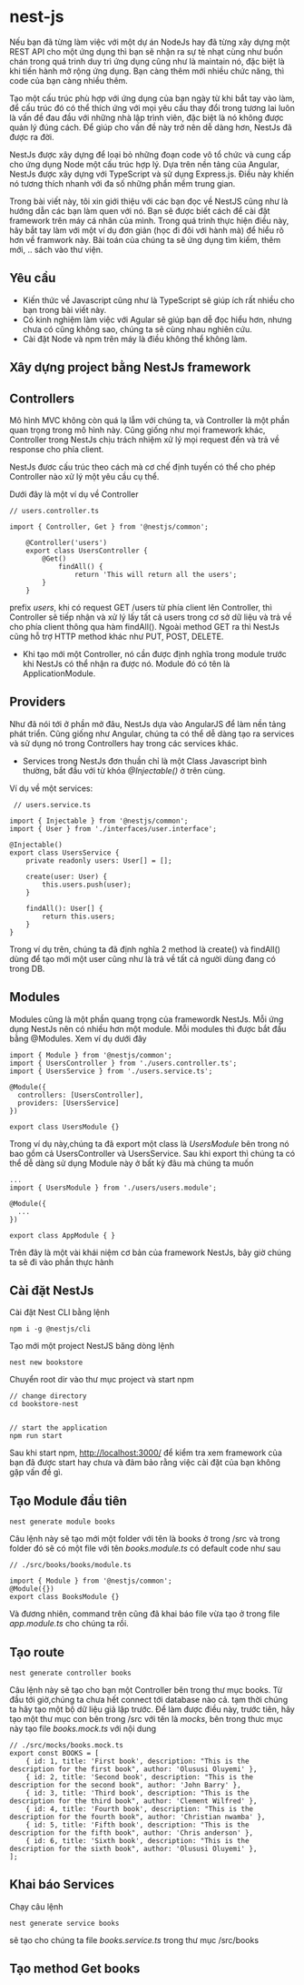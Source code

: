 # nest-js

Nếu bạn đã từng làm việc với một dự án NodeJs hay đã từng xây dựng một REST API cho một ứng dụng thì bạn sẽ nhận ra sự tẻ nhạt cùng như buồn chán trong quá trinh duy trì ứng dụng cũng như là maintain nó, đặc biệt là khi tiến hành mở rộng ứng dụng. Bạn càng thêm mới nhiều chức năng, thì code của bạn càng nhiều thêm.

Tạo một cấu trúc phù hợp với ứng dụng của bạn ngày từ khi bắt tay vào làm, để cấu trúc đó có thể thích ứng với mọi yêu cầu thay đổi trong tương lai luôn là vấn đề đau đầu với những nhà lập trình viên, đặc biệt là nó không được quản lý đúng cách. Để giúp cho vấn đề này trở nên dễ dàng hơn, NestJs đã được ra đời.

NestJs được xây dựng để loại bỏ những đoạn code vô tổ chức và cung cấp cho ứng dụng Node một cấu trúc hợp lý. Dựa trên nền tảng của Angular, NestJs được xây dựng với TypeScript và sử dụng Express.js. Điều này khiến nó tương thích nhanh với đa số những phần mềm trung gian.

Trong bài viết này, tôi xin giới thiệu với các bạn đọc về NestJS cũng như là hướng dẫn các bạn làm quen với nó. Bạn sẽ được biết cách để cài đặt framework trên máy cá nhân của mình. Trong quá trinh thực hiện điều này, hãy bắt tay làm với một ví dụ đơn giản (học đi đôi với hành mà) để hiểu rõ hơn về framwork này. Bài toán của chúng ta sẽ ứng dụng tìm kiếm, thêm mới, .. sách vào thư viện.

## Yêu cầu

- Kiến thức về Javascript cũng như là TypeScript sẽ giúp ích rất nhiều cho bạn trong bài viết này.
- Có kinh nghiệm làm việc với Agular sẽ giúp bạn dễ đọc hiểu hơn, nhưng chưa có cũng không sao, chúng ta sẽ cùng nhau nghiên cứu.
- Cài đặt Node và npm trên máy là điều không thể không làm.

## Xây dựng project bằng NestJs framework

## Controllers

Mô hình MVC không còn quá lạ lẫm với chúng ta, và Controller là một phần quan trọng trong mô hình này. Cũng giống như mọi framework khác, Controller trong NestJs chịu trách nhiệm xử lý mọi request đến và trả về response cho phía client. 

NestJs đươc cấu trúc theo cách mà cơ chế định tuyến có thể cho phép Controller nào xử lý một yêu cầu cụ thể.

Dưới đây là một ví dụ về Controller

```
// users.controller.ts 

import { Controller, Get } from '@nestjs/common';

	@Controller('users')
	export class UsersController {
		@Get()
			findAll() { 
				return 'This will return all the users';
		}
	}
```

prefix _users_, khi có request GET /users từ phía client lên Controller, thì Controller sẽ tiếp nhận và xử lý lấy tất cả users trong cơ sở dữ liệu và trả về cho phía client thông qua hàm findAll(). Ngoài method GET ra thì NestJs cũng hỗ trợ HTTP method khác như PUT, POST, DELETE.

- Khi tạo mới một Controller, nó cần được định nghĩa trong module trước khi NestJs có thể nhận ra được nó. Module đó có tên là ApplicationModule.

## Providers

Như đã nói tới ở phần mở đâu, NestJs dựa vào AngularJS để làm nền tảng phát triển. Cũng giống như Angular, chúng ta có thể dễ dàng tạo ra services và sử dụng nó trong Controllers hay trong các services khác.

- Services trong NestJs đơn thuần chỉ là một Class Javascript bình thường, bắt đầu với từ khóa _@Injectable()_ ở trên cùng.

Ví dụ về một services:

```
 // users.service.ts

import { Injectable } from '@nestjs/common';
import { User } from './interfaces/user.interface';

@Injectable()
export class UsersService {
	private readonly users: User[] = [];

	create(user: User) { 
		this.users.push(user);   
	}

	findAll(): User[] {
		return this.users;
	}
}
```

Trong ví dụ trên, chúng ta đã định nghĩa 2 method là create() và findAll() dùng để tạo mới một user cũng như là trả về tất cả người dùng đang có trong DB.

## Modules

Modules cũng là một phần quang trọng của framewordk NestJs. Mỗi ứng dụng NestJs nên có nhiều hơn một module. Mỗi modules thì được bắt đầu bằng @Modules. Xem ví dụ dưới đây

```
import { Module } from '@nestjs/common';
import { UsersController } from './users.controller.ts';
import { UsersService } from './users.service.ts';

@Module({
  controllers: [UsersController],
  providers: [UsersService]
})

export class UsersModule {}
```

Trong ví dụ này,chúng ta đã export một class là _UsersModule_ bên trong nó bao gồm cả UsersController và UsersService. Sau khi export thì chúng ta có thể dễ dàng sử dụng Module này ở bất kỳ đâu mà chúng ta muốn

```
...
import { UsersModule } from './users/users.module';

@Module({
  ...
})

export class AppModule { }
```

Trên đây là một vài khái niệm cơ bản của framework NestJs, bây giờ chúng ta sẽ đi vào phần thực hành

## Cài đặt NestJs

Cài đặt Nest CLI bằng lệnh

```
npm i -g @nestjs/cli
```

Tạo mới một project NestJS băng dòng lệnh

```
nest new bookstore
```

Chuyển root dir vào thư mục project và start npm

```
// change directory
cd bookstore-nest


// start the application
npm run start
```

Sau khi start npm, [http://localhost:3000/](http://localhost:3000/) để kiểm tra xem framework của bạn đã được start hay chưa và đảm bảo rằng việc cài đặt của bạn không gặp vấn đề gì.

## Tạo Module đầu tiên

```
nest generate module books
```

Câu lệnh này sẽ tạo mới một folder với tên là books ở trong /src và trong folder đó sẽ có một file với tên _books.module.ts_ có default code như sau

```
// ./src/books/books/module.ts

import { Module } from '@nestjs/common';
@Module({})
export class BooksModule {}
```
Và đương nhiên, command trên cũng đã khai báo file vừa tạo ở trong file _app.module.ts_ cho chúng ta rồi.

## Tạo route

```
nest generate controller books
```

Câu lệnh này sẽ tạo cho bạn một Controller bên trong thư mục books. Từ đầu tới giờ,chúng ta chưa hết connect tới database nào cả. tạm thời chúng ta hãy tạo một bộ dữ liệu giả lập trước. Để làm được điều này, trước tiên, hãy tạo một thư mục con bên trong /src với tên là _mocks_, bên trong thưc mục này tạo file _books.mock.ts_ với nội dung

```
// ./src/mocks/books.mock.ts
export const BOOKS = [
    { id: 1, title: 'First book', description: "This is the description for the first book", author: 'Olususi Oluyemi' },
    { id: 2, title: 'Second book', description: "This is the description for the second book", author: 'John Barry' },
    { id: 3, title: 'Third book', description: "This is the description for the third book", author: 'Clement Wilfred' },
    { id: 4, title: 'Fourth book', description: "This is the description for the fourth book", author: 'Christian nwamba' },
    { id: 5, title: 'Fifth book', description: "This is the description for the fifth book", author: 'Chris anderson' },
    { id: 6, title: 'Sixth book', description: "This is the description for the sixth book", author: 'Olususi Oluyemi' },
];
```

## Khai báo Services

Chạy câu lệnh

```
nest generate service books
```
sẽ tạo cho chúng ta file _books.service.ts_ trong thư mục /src/books

## Tạo method Get books



